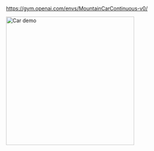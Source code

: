 https://gym.openai.com/envs/MountainCarContinuous-v0/

<a href="https://imgur.com/a/JOmC5uW"> <img width=351px src="https://i.imgur.com/HfGS9EX.gifv" title="Car demo"/></a>
